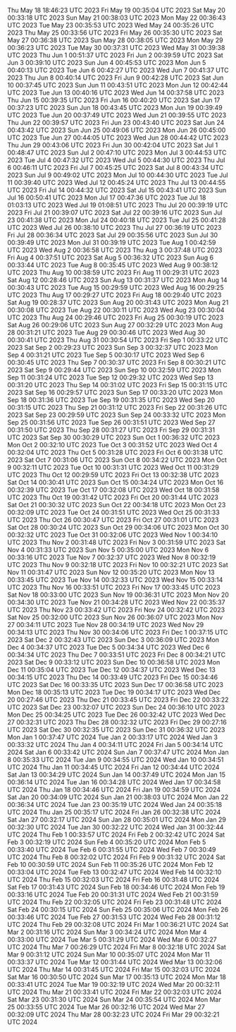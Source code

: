 Thu May 18 18:46:23 UTC 2023
Fri May 19 00:35:04 UTC 2023
Sat May 20 00:33:18 UTC 2023
Sun May 21 00:38:03 UTC 2023
Mon May 22 00:36:43 UTC 2023
Tue May 23 00:35:53 UTC 2023
Wed May 24 00:35:26 UTC 2023
Thu May 25 00:33:56 UTC 2023
Fri May 26 00:35:30 UTC 2023
Sat May 27 00:36:38 UTC 2023
Sun May 28 00:38:05 UTC 2023
Mon May 29 00:36:23 UTC 2023
Tue May 30 00:37:31 UTC 2023
Wed May 31 00:39:38 UTC 2023
Thu Jun  1 00:51:37 UTC 2023
Fri Jun  2 00:39:59 UTC 2023
Sat Jun  3 00:39:10 UTC 2023
Sun Jun  4 00:45:53 UTC 2023
Mon Jun  5 00:40:13 UTC 2023
Tue Jun  6 00:42:27 UTC 2023
Wed Jun  7 00:41:37 UTC 2023
Thu Jun  8 00:40:14 UTC 2023
Fri Jun  9 00:42:28 UTC 2023
Sat Jun 10 00:37:45 UTC 2023
Sun Jun 11 00:43:51 UTC 2023
Mon Jun 12 00:42:44 UTC 2023
Tue Jun 13 00:40:16 UTC 2023
Wed Jun 14 00:37:58 UTC 2023
Thu Jun 15 00:39:35 UTC 2023
Fri Jun 16 00:40:20 UTC 2023
Sat Jun 17 00:37:23 UTC 2023
Sun Jun 18 00:43:45 UTC 2023
Mon Jun 19 00:39:49 UTC 2023
Tue Jun 20 00:37:49 UTC 2023
Wed Jun 21 00:39:55 UTC 2023
Thu Jun 22 00:39:57 UTC 2023
Fri Jun 23 00:43:40 UTC 2023
Sat Jun 24 00:43:42 UTC 2023
Sun Jun 25 00:49:06 UTC 2023
Mon Jun 26 00:45:00 UTC 2023
Tue Jun 27 00:44:05 UTC 2023
Wed Jun 28 00:44:42 UTC 2023
Thu Jun 29 00:43:06 UTC 2023
Fri Jun 30 00:42:04 UTC 2023
Sat Jul  1 00:48:47 UTC 2023
Sun Jul  2 00:47:10 UTC 2023
Mon Jul  3 00:44:53 UTC 2023
Tue Jul  4 00:47:32 UTC 2023
Wed Jul  5 00:44:30 UTC 2023
Thu Jul  6 00:46:11 UTC 2023
Fri Jul  7 00:45:25 UTC 2023
Sat Jul  8 00:43:34 UTC 2023
Sun Jul  9 00:49:02 UTC 2023
Mon Jul 10 00:44:30 UTC 2023
Tue Jul 11 00:39:40 UTC 2023
Wed Jul 12 00:45:24 UTC 2023
Thu Jul 13 00:44:55 UTC 2023
Fri Jul 14 00:44:32 UTC 2023
Sat Jul 15 00:43:41 UTC 2023
Sun Jul 16 00:50:41 UTC 2023
Mon Jul 17 00:47:36 UTC 2023
Tue Jul 18 01:03:13 UTC 2023
Wed Jul 19 01:08:51 UTC 2023
Thu Jul 20 00:39:19 UTC 2023
Fri Jul 21 00:39:07 UTC 2023
Sat Jul 22 00:39:16 UTC 2023
Sun Jul 23 00:41:38 UTC 2023
Mon Jul 24 00:40:18 UTC 2023
Tue Jul 25 00:41:28 UTC 2023
Wed Jul 26 00:38:10 UTC 2023
Thu Jul 27 00:36:19 UTC 2023
Fri Jul 28 00:36:34 UTC 2023
Sat Jul 29 00:35:56 UTC 2023
Sun Jul 30 00:39:49 UTC 2023
Mon Jul 31 00:39:19 UTC 2023
Tue Aug  1 00:42:59 UTC 2023
Wed Aug  2 00:36:58 UTC 2023
Thu Aug  3 00:37:48 UTC 2023
Fri Aug  4 00:37:51 UTC 2023
Sat Aug  5 00:36:32 UTC 2023
Sun Aug  6 00:33:44 UTC 2023
Tue Aug  8 00:35:45 UTC 2023
Wed Aug  9 00:38:12 UTC 2023
Thu Aug 10 00:38:59 UTC 2023
Fri Aug 11 00:29:31 UTC 2023
Sat Aug 12 00:28:46 UTC 2023
Sun Aug 13 00:31:37 UTC 2023
Mon Aug 14 00:30:43 UTC 2023
Tue Aug 15 00:29:59 UTC 2023
Wed Aug 16 00:29:25 UTC 2023
Thu Aug 17 00:29:27 UTC 2023
Fri Aug 18 00:29:40 UTC 2023
Sat Aug 19 00:28:37 UTC 2023
Sun Aug 20 00:31:43 UTC 2023
Mon Aug 21 00:30:08 UTC 2023
Tue Aug 22 00:30:11 UTC 2023
Wed Aug 23 00:30:04 UTC 2023
Thu Aug 24 00:29:46 UTC 2023
Fri Aug 25 00:30:19 UTC 2023
Sat Aug 26 00:29:06 UTC 2023
Sun Aug 27 00:32:29 UTC 2023
Mon Aug 28 00:31:21 UTC 2023
Tue Aug 29 00:30:46 UTC 2023
Wed Aug 30 00:30:41 UTC 2023
Thu Aug 31 00:30:54 UTC 2023
Fri Sep  1 00:33:22 UTC 2023
Sat Sep  2 00:29:23 UTC 2023
Sun Sep  3 00:32:37 UTC 2023
Mon Sep  4 00:31:21 UTC 2023
Tue Sep  5 00:30:17 UTC 2023
Wed Sep  6 00:30:45 UTC 2023
Thu Sep  7 00:30:37 UTC 2023
Fri Sep  8 00:30:21 UTC 2023
Sat Sep  9 00:29:44 UTC 2023
Sun Sep 10 00:32:59 UTC 2023
Mon Sep 11 00:31:24 UTC 2023
Tue Sep 12 00:29:32 UTC 2023
Wed Sep 13 00:31:20 UTC 2023
Thu Sep 14 00:31:02 UTC 2023
Fri Sep 15 00:31:15 UTC 2023
Sat Sep 16 00:29:57 UTC 2023
Sun Sep 17 00:33:20 UTC 2023
Mon Sep 18 00:31:36 UTC 2023
Tue Sep 19 00:31:35 UTC 2023
Wed Sep 20 00:31:15 UTC 2023
Thu Sep 21 00:31:12 UTC 2023
Fri Sep 22 00:31:26 UTC 2023
Sat Sep 23 00:29:59 UTC 2023
Sun Sep 24 00:33:32 UTC 2023
Mon Sep 25 00:31:56 UTC 2023
Tue Sep 26 00:31:51 UTC 2023
Wed Sep 27 00:31:50 UTC 2023
Thu Sep 28 00:31:27 UTC 2023
Fri Sep 29 00:31:31 UTC 2023
Sat Sep 30 00:30:29 UTC 2023
Sun Oct  1 00:36:32 UTC 2023
Mon Oct  2 00:32:10 UTC 2023
Tue Oct  3 00:31:52 UTC 2023
Wed Oct  4 00:32:04 UTC 2023
Thu Oct  5 00:31:28 UTC 2023
Fri Oct  6 00:31:38 UTC 2023
Sat Oct  7 00:31:06 UTC 2023
Sun Oct  8 00:34:22 UTC 2023
Mon Oct  9 00:32:11 UTC 2023
Tue Oct 10 00:31:31 UTC 2023
Wed Oct 11 00:31:29 UTC 2023
Thu Oct 12 00:29:59 UTC 2023
Fri Oct 13 00:32:38 UTC 2023
Sat Oct 14 00:30:41 UTC 2023
Sun Oct 15 00:34:24 UTC 2023
Mon Oct 16 00:32:39 UTC 2023
Tue Oct 17 00:32:08 UTC 2023
Wed Oct 18 00:31:58 UTC 2023
Thu Oct 19 00:31:42 UTC 2023
Fri Oct 20 00:31:44 UTC 2023
Sat Oct 21 00:30:32 UTC 2023
Sun Oct 22 00:34:18 UTC 2023
Mon Oct 23 00:32:09 UTC 2023
Tue Oct 24 00:31:51 UTC 2023
Wed Oct 25 00:31:33 UTC 2023
Thu Oct 26 00:30:47 UTC 2023
Fri Oct 27 00:31:01 UTC 2023
Sat Oct 28 00:30:24 UTC 2023
Sun Oct 29 00:34:06 UTC 2023
Mon Oct 30 00:32:32 UTC 2023
Tue Oct 31 00:32:06 UTC 2023
Wed Nov  1 00:34:10 UTC 2023
Thu Nov  2 00:31:48 UTC 2023
Fri Nov  3 00:31:59 UTC 2023
Sat Nov  4 00:31:33 UTC 2023
Sun Nov  5 00:35:00 UTC 2023
Mon Nov  6 00:33:16 UTC 2023
Tue Nov  7 00:32:37 UTC 2023
Wed Nov  8 00:32:19 UTC 2023
Thu Nov  9 00:32:18 UTC 2023
Fri Nov 10 00:32:21 UTC 2023
Sat Nov 11 00:31:47 UTC 2023
Sun Nov 12 00:35:20 UTC 2023
Mon Nov 13 00:33:45 UTC 2023
Tue Nov 14 00:32:33 UTC 2023
Wed Nov 15 00:33:14 UTC 2023
Thu Nov 16 00:33:51 UTC 2023
Fri Nov 17 00:33:45 UTC 2023
Sat Nov 18 00:33:00 UTC 2023
Sun Nov 19 00:36:31 UTC 2023
Mon Nov 20 00:34:30 UTC 2023
Tue Nov 21 00:34:28 UTC 2023
Wed Nov 22 00:35:37 UTC 2023
Thu Nov 23 00:33:42 UTC 2023
Fri Nov 24 00:32:42 UTC 2023
Sat Nov 25 00:32:00 UTC 2023
Sun Nov 26 00:36:07 UTC 2023
Mon Nov 27 00:34:11 UTC 2023
Tue Nov 28 00:34:19 UTC 2023
Wed Nov 29 00:34:13 UTC 2023
Thu Nov 30 00:34:06 UTC 2023
Fri Dec  1 00:37:15 UTC 2023
Sat Dec  2 00:32:43 UTC 2023
Sun Dec  3 00:36:09 UTC 2023
Mon Dec  4 00:34:37 UTC 2023
Tue Dec  5 00:34:34 UTC 2023
Wed Dec  6 00:34:34 UTC 2023
Thu Dec  7 00:33:51 UTC 2023
Fri Dec  8 00:34:21 UTC 2023
Sat Dec  9 00:33:12 UTC 2023
Sun Dec 10 00:36:58 UTC 2023
Mon Dec 11 00:35:04 UTC 2023
Tue Dec 12 00:34:37 UTC 2023
Wed Dec 13 00:34:15 UTC 2023
Thu Dec 14 00:33:49 UTC 2023
Fri Dec 15 00:34:46 UTC 2023
Sat Dec 16 00:33:35 UTC 2023
Sun Dec 17 00:36:58 UTC 2023
Mon Dec 18 00:35:13 UTC 2023
Tue Dec 19 00:34:17 UTC 2023
Wed Dec 20 00:27:46 UTC 2023
Thu Dec 21 00:33:45 UTC 2023
Fri Dec 22 00:33:22 UTC 2023
Sat Dec 23 00:32:07 UTC 2023
Sun Dec 24 00:36:10 UTC 2023
Mon Dec 25 00:34:25 UTC 2023
Tue Dec 26 00:32:42 UTC 2023
Wed Dec 27 00:32:31 UTC 2023
Thu Dec 28 00:32:32 UTC 2023
Fri Dec 29 00:27:16 UTC 2023
Sat Dec 30 00:32:35 UTC 2023
Sun Dec 31 00:36:32 UTC 2023
Mon Jan  1 00:37:47 UTC 2024
Tue Jan  2 00:33:17 UTC 2024
Wed Jan  3 00:33:32 UTC 2024
Thu Jan  4 00:34:11 UTC 2024
Fri Jan  5 00:34:14 UTC 2024
Sat Jan  6 00:33:42 UTC 2024
Sun Jan  7 00:37:47 UTC 2024
Mon Jan  8 00:35:33 UTC 2024
Tue Jan  9 00:34:55 UTC 2024
Wed Jan 10 00:34:51 UTC 2024
Thu Jan 11 00:34:45 UTC 2024
Fri Jan 12 00:34:44 UTC 2024
Sat Jan 13 00:34:29 UTC 2024
Sun Jan 14 00:37:49 UTC 2024
Mon Jan 15 00:36:14 UTC 2024
Tue Jan 16 00:34:28 UTC 2024
Wed Jan 17 00:34:58 UTC 2024
Thu Jan 18 00:34:46 UTC 2024
Fri Jan 19 00:34:59 UTC 2024
Sat Jan 20 00:34:09 UTC 2024
Sun Jan 21 00:38:03 UTC 2024
Mon Jan 22 00:36:34 UTC 2024
Tue Jan 23 00:35:19 UTC 2024
Wed Jan 24 00:35:18 UTC 2024
Thu Jan 25 00:35:17 UTC 2024
Fri Jan 26 00:32:38 UTC 2024
Sat Jan 27 00:32:17 UTC 2024
Sun Jan 28 00:35:01 UTC 2024
Mon Jan 29 00:32:30 UTC 2024
Tue Jan 30 00:32:22 UTC 2024
Wed Jan 31 00:32:44 UTC 2024
Thu Feb  1 00:33:57 UTC 2024
Fri Feb  2 00:32:42 UTC 2024
Sat Feb  3 00:32:19 UTC 2024
Sun Feb  4 00:35:20 UTC 2024
Mon Feb  5 00:33:40 UTC 2024
Tue Feb  6 00:31:55 UTC 2024
Wed Feb  7 00:30:49 UTC 2024
Thu Feb  8 00:32:02 UTC 2024
Fri Feb  9 00:31:32 UTC 2024
Sat Feb 10 00:30:59 UTC 2024
Sun Feb 11 00:35:26 UTC 2024
Mon Feb 12 00:33:04 UTC 2024
Tue Feb 13 00:32:47 UTC 2024
Wed Feb 14 00:32:10 UTC 2024
Thu Feb 15 00:32:03 UTC 2024
Fri Feb 16 00:31:48 UTC 2024
Sat Feb 17 00:31:43 UTC 2024
Sun Feb 18 00:34:46 UTC 2024
Mon Feb 19 00:33:16 UTC 2024
Tue Feb 20 00:31:31 UTC 2024
Wed Feb 21 00:31:59 UTC 2024
Thu Feb 22 00:32:05 UTC 2024
Fri Feb 23 00:31:48 UTC 2024
Sat Feb 24 00:30:15 UTC 2024
Sun Feb 25 00:35:06 UTC 2024
Mon Feb 26 00:33:46 UTC 2024
Tue Feb 27 00:31:53 UTC 2024
Wed Feb 28 00:31:12 UTC 2024
Thu Feb 29 00:32:08 UTC 2024
Fri Mar  1 00:36:21 UTC 2024
Sat Mar  2 00:31:16 UTC 2024
Sun Mar  3 00:34:24 UTC 2024
Mon Mar  4 00:33:00 UTC 2024
Tue Mar  5 00:31:29 UTC 2024
Wed Mar  6 00:32:27 UTC 2024
Thu Mar  7 00:26:29 UTC 2024
Fri Mar  8 00:32:18 UTC 2024
Sat Mar  9 00:31:12 UTC 2024
Sun Mar 10 00:35:07 UTC 2024
Mon Mar 11 00:33:37 UTC 2024
Tue Mar 12 00:31:44 UTC 2024
Wed Mar 13 00:32:06 UTC 2024
Thu Mar 14 00:31:45 UTC 2024
Fri Mar 15 00:32:03 UTC 2024
Sat Mar 16 00:30:50 UTC 2024
Sun Mar 17 00:35:13 UTC 2024
Mon Mar 18 00:33:41 UTC 2024
Tue Mar 19 00:32:19 UTC 2024
Wed Mar 20 00:32:11 UTC 2024
Thu Mar 21 00:33:41 UTC 2024
Fri Mar 22 00:32:03 UTC 2024
Sat Mar 23 00:31:30 UTC 2024
Sun Mar 24 00:35:54 UTC 2024
Mon Mar 25 00:33:55 UTC 2024
Tue Mar 26 00:32:16 UTC 2024
Wed Mar 27 00:32:09 UTC 2024
Thu Mar 28 00:32:23 UTC 2024
Fri Mar 29 00:32:21 UTC 2024
